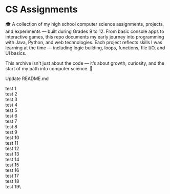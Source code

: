 # CS Assignments

🎓 A collection of my high school computer science assignments, projects, and experiments — built during Grades 9 to 12.
From basic console apps to interactive games, this repo documents my early journey into programming with Java, Python, and web technologies.
Each project reflects skills I was learning at the time — including logic building, loops, functions, file I/O, and UI basics.

This archive isn't just about the code — it’s about growth, curiosity, and the start of my path into computer science. 🚀

Update README.md

test 1\
test 2\
test 3\
test 4\
test 5\
test 6\
test 7\
test 8\
test 9\
test 10\
test 11\
test 12\
test 13\
test 14\
test 15\
test 16\
test 17\
test 18\
test 19\